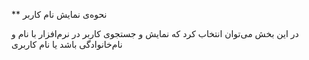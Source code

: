 ** نحوه‌ی نمایش نام کاربر



در این بخش می‌توان انتخاب کرد که نمایش و جستجوی  کاربر در نرم‌افزار با نام و نام‌خانوادگی باشد یا نام کاربری


